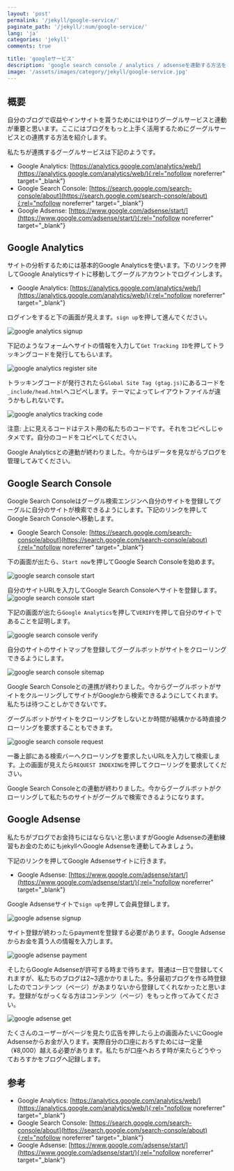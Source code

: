 ```yaml
---
layout: 'post'
permalink: '/jekyll/google-service/'
paginate_path: '/jekyll/:num/google-service/'
lang: 'ja'
categories: 'jekyll'
comments: true

title: 'googleサービス'
description: 'google search console / analytics / adsenseを連動する方法を調べてみます'
image: '/assets/images/category/jekyll/google-service.jpg'
---
```


## 概要
自分のブログで収益やインサイトを貰うためにはやはりグーグルサービスと連動が重要と思います。ここにはブログをもっと上手く活用するためにグーグルサービスとの連携する方法を紹介します。

私たちが連携するグーグルサービスは下記のようです。
- Google Analytics: [https://analytics.google.com/analytics/web/](https://analytics.google.com/analytics/web/){:rel="nofollow noreferrer" target="_blank"}
- Google Search Console: [https://search.google.com/search-console/about](https://search.google.com/search-console/about){:rel="nofollow noreferrer" target="_blank"}
- Google Adsense: [https://www.google.com/adsense/start/](https://www.google.com/adsense/start/){:rel="nofollow noreferrer" target="_blank"}

## Google Analytics
サイトの分析するためには基本的Google Analyticsを使います。下のリンクを押してGoogle Analyticsサイトに移動してグーグルアカウントでログインします。

- Google Analytics: [https://analytics.google.com/analytics/web/](https://analytics.google.com/analytics/web/){:rel="nofollow noreferrer" target="_blank"}

ログインをすると下の画面が見えます。```sign up```を押して進んでください。

![google analytics signup](/assets/images/category/jekyll/google/analytics/signup.png)

下記のようなフォームへサイトの情報を入力して```Get Tracking ID```を押してトラッキングコードを発行してもらいます。

![google analytics register site](/assets/images/category/jekyll/google/analytics/register-site.png)

トラッキングコードが発行されたら```Global Site Tag (gtag.js)```にあるコードを```_include/head.html```へコピペします。テーマによってレイアウトファイルが違うかもしれないです。

![google analytics tracking code](/assets/images/category/jekyll/google/analytics/tracking-code.png)

注意: 上に見えるコードはテスト用の私たちのコードです。それをコピペしじゃタメです。自分のコードをコピペしてください。

Google Analyticsとの連動が終わりました。今からはデータを見ながらブログを管理してみてください。

## Google Search Console
Google Search Consoleはグーグル検索エンジンへ自分のサイトを登録してグーグルに自分のサイトが検索できるようにします。下記のリンクを押してGoogle Search Consoleへ移動します。

- Google Search Console: [https://search.google.com/search-console/about](https://search.google.com/search-console/about){:rel="nofollow noreferrer" target="_blank"}

下の画面が出たら、```Start now```を押してGoogle Search Consoleを始めます。

![google search console start](/assets/images/category/jekyll/google/search-console/start.png)

自分のサイトURLを入力してGoogle Search Consoleへサイトを登録します。
![google search console start](/assets/images/category/jekyll/google/search-console/register.png)

下記の画面が出たら```Google Analytics```を押して```VERIFY```を押して自分のサイトであることを証明します。

![google search console verify](/assets/images/category/jekyll/google/search-console/verify.png)

自分のサイトのサイトマップを登録してグーグルボットがサイトをクローリングできるようにします。

![google search console sitemap](/assets/images/category/jekyll/google/search-console/sitemap.png)

Google Search Consoleとの連携が終わりました。今からグーグルボットがサイトをクルーリングしてサイトがGoogleから検索できるようにしてくれます。私たちは待つことしかできないです。

グーグルボットがサイトをクローリングをしないとか時間が結構かかる時直接クローリングを要求することもできます。

![google search console request](/assets/images/category/jekyll/google/search-console/request.png)

一番上部にある検索バーへクローリングを要求したいURLを入力して検索します。上の画面が見えたら```REQUEST INDEXING```を押してクローリングを要求してください。

Google Search Consoleとの連動が終わりました。今からグーグルボットがクローリングして私たちのサイトがグーグルで検索できるようになります。

## Google Adsense
私たちがブログでお金持ちにはならないと思いますがGoogle Adsenseの連動練習もお金のためにもjekyllへGoogle Adsenseを連動してみましょう。

下記のリンクを押してGoogle Adsenseサイトに行きます。

- Google Adsense: [https://www.google.com/adsense/start/](https://www.google.com/adsense/start/){:rel="nofollow noreferrer" target="_blank"}

Google Adsenseサイトで```sign up```を押して会員登録します。

![google adsense signup](/assets/images/category/jekyll/google/adsense/signup.png)

サイト登録が終わったらpaymentを登録する必要があります。Google Adsenseからお金を貰う人の情報を入力します。

![google adsense payment](/assets/images/category/jekyll/google/adsense/payment.png)

そしたらGoogle Adsenseが許可する時まで待ちます。普通は一日で登録してくれますが、私たちのブログは2~3週かかりました。多分最初ブログを作る時登録したのでコンテンツ（ページ）があまりないから登録してくれなかったと思います。登録がながっくなる方はコンテンツ（ページ）をもっと作ってみてください。

![google adsense get](/assets/images/category/jekyll/google/adsense/get.png)

たくさんのユーザーがページを見たり広告を押したら上の画面みたいにGoogle Adsenseからお金が入ります。実際自分の口座におろすためには一定量（¥8,000）越える必要があります。私たちが口座へおろす時が来たらどうやっておろすかをブログへ記録します。

## 参考
- Google Analytics: [https://analytics.google.com/analytics/web/](https://analytics.google.com/analytics/web/){:rel="nofollow noreferrer" target="_blank"}
- Google Search Console: [https://search.google.com/search-console/about](https://search.google.com/search-console/about){:rel="nofollow noreferrer" target="_blank"}
- Google Adsense: [https://www.google.com/adsense/start/](https://www.google.com/adsense/start/){:rel="nofollow noreferrer" target="_blank"}